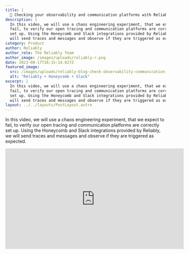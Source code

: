 ```yaml
---
title: |
  🎥 Checking your observability and communication platforms with Reliably
description: |
  In this video, we will use a chaos engineering experiment, that we expect to 
  fail, to verify our open tracing and communication platforms are correctly 
  set up. Using the Honeycomb and Slack integrations provided by Reliably, we 
  will send traces and messages and observe if they are triggered as expected.
category: Product
author: Reliably
author_role: The Reliably Team
author_image: /images/uploads/reliably-r.png
date: 2023-08-17T16:15:14.627Z
featured_image:
  src: /images/uploads/reliably-blog-check-observability-communication.webp
  alt: "Reliably + Honeycomb + Slack"
excerpt: |
  In this video, we will use a chaos engineering experiment, that we expect to 
  fail, to verify our open tracing and communication platforms are correctly 
  set up. Using the Honeycomb and Slack integrations provided by Reliably, we 
  will send traces and messages and observe if they are triggered as expected.
layout: ../../layouts/PostLayout.astro
---
```


In this video, we will use a chaos engineering experiment, that we expect to
fail, to verify our open tracing and communication platforms are correctly
set up. Using the Honeycomb and Slack integrations provided by Reliably, we
will send traces and messages and observe if they are triggered as expected.

<iframe
  width="560"
  height="315"
  src="https://www.youtube.com/embed/Kb8M-BeVUCg"
  title="YouTube video player"
  frameborder="0"
  allow="accelerometer; autoplay; clipboard-write; encrypted-media; gyroscope; picture-in-picture"
  allowfullscreen
></iframe>

</div>
